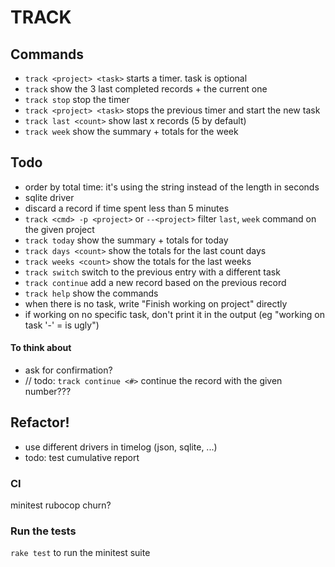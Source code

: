 # TRACK

## Commands

- `track <project> <task>` starts a timer. task is optional
- `track` show the 3 last completed records + the current one
- `track stop` stop the timer
- `track <project> <task>` stops the previous timer and start the new task
- `track last <count>` show last x records (5 by default)
- `track week` show the summary + totals for the week

## Todo

- order by total time: it's using the string instead of the length in seconds
- sqlite driver
- discard a record if time spent less than 5 minutes
- `track <cmd> -p <project>` or `--<project>` filter `last`, `week` command on the given project
- `track today` show the summary + totals for today
- `track days <count>` show the totals for the last count days
- `track weeks <count>` show the totals for the last weeks
- `track switch` switch to the previous entry with a different task
- `track continue` add a new record based on the previous record
- `track help` show the commands
- when there is no task, write "Finish working on project" directly
- if working on no specific task, don't print it in the output (eg "working on task '-' = is ugly")

#### To think about
- ask for confirmation?
- // todo: `track continue <#>` continue the record with the given number???

## Refactor!
- use different drivers in timelog (json, sqlite, ...)
- todo: test cumulative report

### CI

minitest
rubocop
churn?

### Run the tests
`rake test` to run the minitest suite
